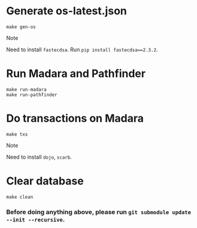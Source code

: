 # Generate os-latest.json
    make gen-os
> [!NOTE] 
> Need to install `fastecdsa`. Run  ```pip install fastecdsa==2.3.2```.

# Run Madara and Pathfinder
    make run-madara
    make run-pathfinder
# Do transactions on Madara
    make txs
> [!NOTE] 
> Need to install `dojo`, `scarb`.
# Clear database
    make clean
### Before doing anything above, please run ```git submodule update --init --recursive```.
